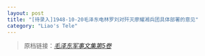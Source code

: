 ```yaml
---
layout: post
title: "[待录入]1948-10-20毛泽东电林罗刘对歼灭廖耀湘兵团具体部署的意见"
category: "Liao's Tele"
---
```



> 原档链接：[*毛泽东军事文集第5卷*](https://www.modernhistory.org.cn/#/Detailedreading?fileCode=0001_ts_31027578&treeId=188023779&uniqTag&dirCode=e21a6230329943309f9367c8fbeb1ffa&bzId&qkTitle&imageUrl=https%3A%2F%2Fiiif.modernhistory.org.cn%2Fiiif%2F2%2F0001_ts_31027578%252F0001_ts_31027578_00130.jpg&contUrl=https%3A%2F%2Fkrwxk-prod.oss-cn-beijing.aliyuncs.com%2F0001_ts_31027578%2F0001_ts_31027578.json)

